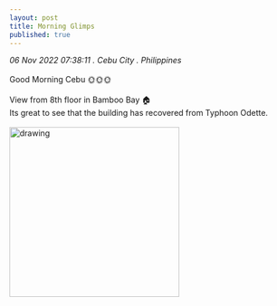 ```yaml
---
layout: post
title: Morning Glimps
published: true
---
```

_06 Nov 2022 07:38:11 . Cebu City . Philippines_
<br>
<br>
Good Morning Cebu 🌞🌞🌞
<br>
<br>
View from 8th floor in Bamboo Bay 🏠
<br>
Its great to see that the building has recovered from Typhoon Odette.
<br>
<br>
<img src="https://drive.google.com/uc?export=view&id=1G4DyH5yjXRumnuW4njJa8dPh9ijZfVA-" alt="drawing" width="300"/>


